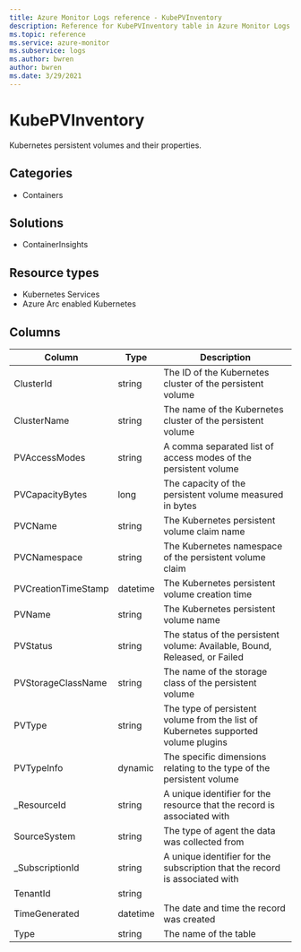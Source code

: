 ```yaml
---
title: Azure Monitor Logs reference - KubePVInventory
description: Reference for KubePVInventory table in Azure Monitor Logs.
ms.topic: reference
ms.service: azure-monitor
ms.subservice: logs
ms.author: bwren
author: bwren
ms.date: 3/29/2021
---
```


# KubePVInventory

 Kubernetes persistent volumes and their properties.

## Categories

- Containers
## Solutions

- ContainerInsights
## Resource types

- Kubernetes Services
- Azure Arc enabled Kubernetes




## Columns

|Column|Type|Description|
|---|---|---|
|ClusterId|string|The ID of the Kubernetes cluster of the persistent volume|
|ClusterName|string|The name of the Kubernetes cluster of the persistent volume|
|PVAccessModes|string|A comma separated list of access modes of the persistent volume|
|PVCapacityBytes|long|The capacity of the persistent volume measured in bytes|
|PVCName|string|The Kubernetes persistent volume claim name|
|PVCNamespace|string|The Kubernetes namespace of the persistent volume claim|
|PVCreationTimeStamp|datetime|The Kubernetes persistent volume creation time|
|PVName|string|The Kubernetes persistent volume name|
|PVStatus|string|The status of the persistent volume: Available, Bound, Released, or Failed|
|PVStorageClassName|string|The name of the storage class of the persistent volume|
|PVType|string|The type of persistent volume from the list of Kubernetes supported volume plugins|
|PVTypeInfo|dynamic|The specific dimensions relating to the type of the persistent volume|
|_ResourceId|string|A unique identifier for the resource that the record is associated with|
|SourceSystem|string|The type of agent the data was collected from|
|_SubscriptionId|string|A unique identifier for the subscription that the record is associated with|
|TenantId|string||
|TimeGenerated|datetime|The date and time the record was created|
|Type|string|The name of the table|
